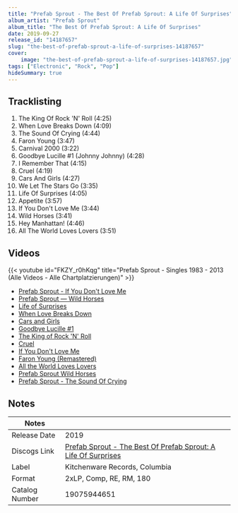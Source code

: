 ```yaml
---
title: "Prefab Sprout - The Best Of Prefab Sprout: A Life Of Surprises"
album_artist: "Prefab Sprout"
album_title: "The Best Of Prefab Sprout: A Life Of Surprises"
date: 2019-09-27
release_id: "14187657"
slug: "the-best-of-prefab-sprout-a-life-of-surprises-14187657"
cover:
    image: "the-best-of-prefab-sprout-a-life-of-surprises-14187657.jpg"
tags: ["Electronic", "Rock", "Pop"]
hideSummary: true
---
```


## Tracklisting
1. The King Of Rock 'N' Roll (4:25)
2. When Love Breaks Down (4:09)
3. The Sound Of Crying (4:44)
4. Faron Young (3:47)
5. Carnival 2000 (3:22)
6. Goodbye Lucille #1 (Johnny Johnny) (4:28)
7. I Remember That (4:15)
8. Cruel (4:19)
9. Cars And Girls (4:27)
10. We Let The Stars Go (3:35)
11. Life Of Surprises (4:05)
12. Appetite (3:57)
13. If You Don't Love Me (3:44)
14. Wild Horses (3:41)
15. Hey Manhattan! (4:46)
16. All The World Loves Lovers (3:51)

## Videos
{{< youtube id="FKZY_r0hKqg" title="Prefab Sprout - Singles 1983 - 2013 (Alle Videos - Alle Chartplatzierungen)" >}}
- [Prefab Sprout - If You Don't Love Me](https://www.youtube.com/watch?v=9FRQDOVSekE)
- [Prefab Sprout — Wild Horses](https://www.youtube.com/watch?v=v3H3lKt5_BM)
- [Life of Surprises](https://www.youtube.com/watch?v=NZ8NME3372M)
- [When Love Breaks Down](https://www.youtube.com/watch?v=IjzAogwxQxM)
- [Cars and Girls](https://www.youtube.com/watch?v=mKNL_VRus2o)
- [Goodbye Lucille #1](https://www.youtube.com/watch?v=wPQYgn7ASIc)
- [The King of Rock 'N' Roll](https://www.youtube.com/watch?v=IHDHB6qqp9o)
- [Cruel](https://www.youtube.com/watch?v=DKHZfytXIAw)
- [If You Don't Love Me](https://www.youtube.com/watch?v=0Xscw0V7ZLU)
- [Faron Young (Remastered)](https://www.youtube.com/watch?v=SPWF1ncqhzI)
- [All the World Loves Lovers](https://www.youtube.com/watch?v=5xHPENAHZJU)
- [Prefab Sprout Wild Horses](https://www.youtube.com/watch?v=Zv_jxrAMThI)
- [Prefab Sprout - The Sound Of Crying](https://www.youtube.com/watch?v=6we_GK0ZWa8)

## Notes

| Notes          |             |
| ---------------| ----------- |
| Release Date   | 2019 |
| Discogs Link   | [Prefab Sprout - The Best Of Prefab Sprout: A Life Of Surprises](https://www.discogs.com/release/14187657) |
| Label          | Kitchenware Records, Columbia |
| Format         | 2xLP, Comp, RE, RM, 180 |
| Catalog Number | 19075944651 |

